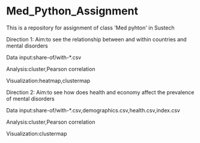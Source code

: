 # Med_Python_Assignment
This is a repository for assignment of class 'Med pyhton' in Sustech 

Direction 1: 
  Aim:to see the relationship between and within countries and mental disorders

  Data input:share-of/with-*.csv

  Analysis:cluster,Pearson correlation

  Visualization:heatmap,clustermap


Direction 2: 
  Aim:to see how does health and economy affect the prevalence of mental disorders

  Data input:share-of/with-*.csv,demographics.csv,health.csv,index.csv

  Analysis:cluster,Pearson correlation

  Visualization:clustermap

